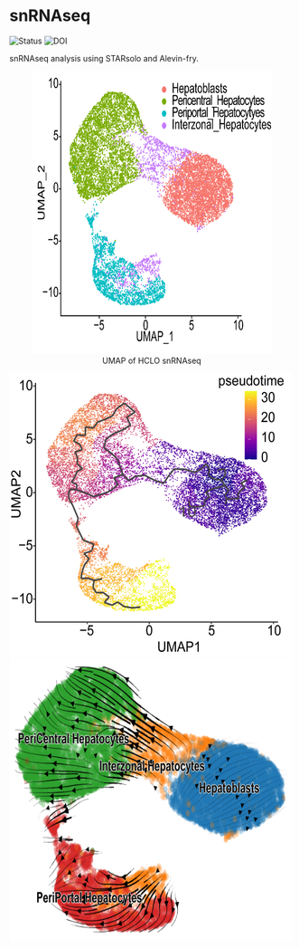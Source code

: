 # snRNAseq

![Status](https://img.shields.io/badge/status-alpha-red)
![DOI](https://img.shields.io/badge/DOI-in__progress-blue)

snRNAseq analysis using STARsolo and Alevin-fry.

<figure>
    <img src="https://github.com/hasanwraeth/snRNAseq/blob/main/UMAP.png" width="500" height="500">
    <div class="caption" align='center'>UMAP of HCLO snRNAseq</div>
</figure>

<img src="https://github.com/hasanwraeth/snRNAseq/blob/main/Pseudotime_m3.png" width="500" height="500">
<img src="https://github.com/hasanwraeth/snRNAseq/blob/main/scvelo_embedding_stream.png" width="500" height="500">
